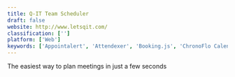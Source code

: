 ```yaml
---
title: Q-IT Team Scheduler
draft: false 
website: http://www.letsqit.com/
classification: ['']
platform: ['Web']
keywords: ['Appointalert', 'Attendexer', 'Booking.js', 'ChronoFlo Calendar', 'Dudle', 'Framadate', 'FullCalendar', 'Hopscot', 'JayPad', 'Lookmark', 'Mark the meeting', 'Nuages', 'Omnipointment', 'OpenSondage', 'Pleft', 'Reservio', 'Smart Scheduling', 'Vyte', 'WeTime', 'Xoyondo']
---
```

The easiest way to plan meetings in just a few seconds